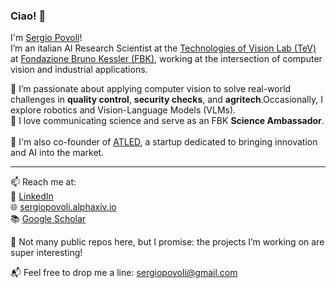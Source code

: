 ### Ciao! 👋

I'm [Sergio Povoli](https://sergiopovoli.alphaxiv.io/)!  
I’m an italian AI Research Scientist at the [Technologies of Vision Lab (TeV)](https://tev.fbk.eu/) at [Fondazione Bruno Kessler (FBK)](https://www.fbk.eu/), working at the intersection of computer vision and industrial applications.

🔬 I’m passionate about applying computer vision to solve real-world challenges in **quality control**, **security checks**, and **agritech**.Occasionally, I explore robotics and Vision-Language Models (VLMs).  
💬 I love communicating science and serve as an FBK **Science Ambassador**.  
<br/>
🚀 I'm also co-founder of [ATLED](https://atled.it/), a startup dedicated to bringing innovation and AI into the market.

---

📫 Reach me at:  
💼 [LinkedIn](https://www.linkedin.com/in/sergiopovoli/)  
🌐 [sergiopovoli.alphaxiv.io](https://sergiopovoli.alphaxiv.io/)  
📚 [Google Scholar](https://scholar.google.com/citations?user=8u6dho8AAAAJ&hl=en&authuser=1)

🔧 Not many public repos here, but I promise: the projects I’m working on are super interesting! 

📬 Feel free to drop me a line: [sergiopovoli@gmail.com](mailto:sergiopovoli@gmail.com)
<!--
**sergiopovoli/sergiopovoli** is a ✨ _special_ ✨ repository because its `README.md` (this file) appears on your GitHub profile.
-->
